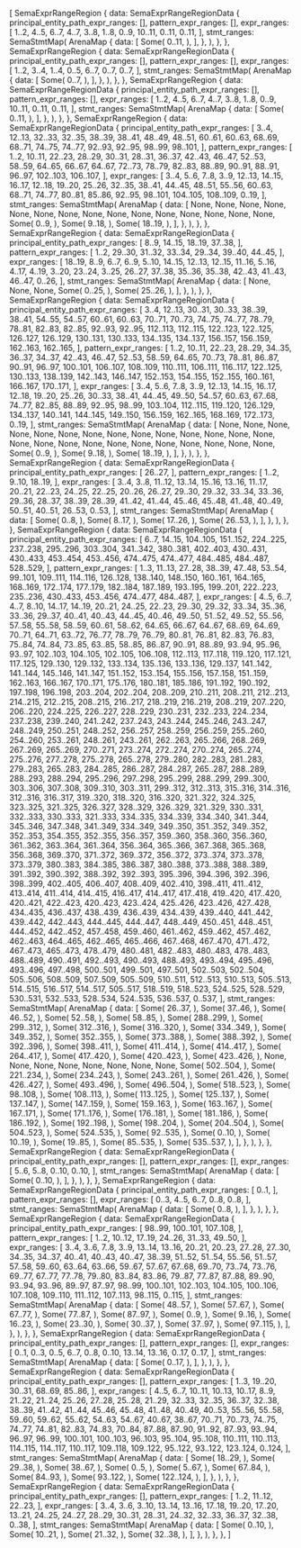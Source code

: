 [
    SemaExprRangeRegion {
        data: SemaExprRangeRegionData {
            principal_entity_path_expr_ranges: [],
            pattern_expr_ranges: [],
            expr_ranges: [
                1..2,
                4..5,
                6..7,
                4..7,
                3..8,
                1..8,
                0..9,
                10..11,
                0..11,
                0..11,
            ],
            stmt_ranges: SemaStmtMap(
                ArenaMap {
                    data: [
                        Some(
                            0..11,
                        ),
                    ],
                },
            ),
        },
    },
    SemaExprRangeRegion {
        data: SemaExprRangeRegionData {
            principal_entity_path_expr_ranges: [],
            pattern_expr_ranges: [],
            expr_ranges: [
                1..2,
                3..4,
                1..4,
                0..5,
                6..7,
                0..7,
                0..7,
            ],
            stmt_ranges: SemaStmtMap(
                ArenaMap {
                    data: [
                        Some(
                            0..7,
                        ),
                    ],
                },
            ),
        },
    },
    SemaExprRangeRegion {
        data: SemaExprRangeRegionData {
            principal_entity_path_expr_ranges: [],
            pattern_expr_ranges: [],
            expr_ranges: [
                1..2,
                4..5,
                6..7,
                4..7,
                3..8,
                1..8,
                0..9,
                10..11,
                0..11,
                0..11,
            ],
            stmt_ranges: SemaStmtMap(
                ArenaMap {
                    data: [
                        Some(
                            0..11,
                        ),
                    ],
                },
            ),
        },
    },
    SemaExprRangeRegion {
        data: SemaExprRangeRegionData {
            principal_entity_path_expr_ranges: [
                3..4,
                12..13,
                32..33,
                32..35,
                38..39,
                38..41,
                48..49,
                48..51,
                60..61,
                60..63,
                68..69,
                68..71,
                74..75,
                74..77,
                92..93,
                92..95,
                98..99,
                98..101,
            ],
            pattern_expr_ranges: [
                1..2,
                10..11,
                22..23,
                28..29,
                30..31,
                28..31,
                36..37,
                42..43,
                46..47,
                52..53,
                58..59,
                64..65,
                66..67,
                64..67,
                72..73,
                78..79,
                82..83,
                88..89,
                90..91,
                88..91,
                96..97,
                102..103,
                106..107,
            ],
            expr_ranges: [
                3..4,
                5..6,
                7..8,
                3..9,
                12..13,
                14..15,
                16..17,
                12..18,
                19..20,
                25..26,
                32..35,
                38..41,
                44..45,
                48..51,
                55..56,
                60..63,
                68..71,
                74..77,
                80..81,
                85..86,
                92..95,
                98..101,
                104..105,
                108..109,
                0..19,
            ],
            stmt_ranges: SemaStmtMap(
                ArenaMap {
                    data: [
                        None,
                        None,
                        None,
                        None,
                        None,
                        None,
                        None,
                        None,
                        None,
                        None,
                        None,
                        None,
                        None,
                        None,
                        None,
                        Some(
                            0..9,
                        ),
                        Some(
                            9..18,
                        ),
                        Some(
                            18..19,
                        ),
                    ],
                },
            ),
        },
    },
    SemaExprRangeRegion {
        data: SemaExprRangeRegionData {
            principal_entity_path_expr_ranges: [
                8..9,
                14..15,
                18..19,
                37..38,
            ],
            pattern_expr_ranges: [
                1..2,
                29..30,
                31..32,
                33..34,
                29..34,
                39..40,
                44..45,
            ],
            expr_ranges: [
                18..19,
                8..9,
                6..7,
                6..9,
                5..10,
                14..15,
                12..13,
                12..15,
                11..16,
                5..16,
                4..17,
                4..19,
                3..20,
                23..24,
                3..25,
                26..27,
                37..38,
                35..36,
                35..38,
                42..43,
                41..43,
                46..47,
                0..26,
            ],
            stmt_ranges: SemaStmtMap(
                ArenaMap {
                    data: [
                        None,
                        None,
                        None,
                        Some(
                            0..25,
                        ),
                        Some(
                            25..26,
                        ),
                    ],
                },
            ),
        },
    },
    SemaExprRangeRegion {
        data: SemaExprRangeRegionData {
            principal_entity_path_expr_ranges: [
                3..4,
                12..13,
                30..31,
                30..33,
                38..39,
                38..41,
                54..55,
                54..57,
                60..61,
                60..63,
                70..71,
                70..73,
                74..75,
                74..77,
                78..79,
                78..81,
                82..83,
                82..85,
                92..93,
                92..95,
                112..113,
                112..115,
                122..123,
                122..125,
                126..127,
                126..129,
                130..131,
                130..133,
                134..135,
                134..137,
                156..157,
                156..159,
                162..163,
                162..165,
            ],
            pattern_expr_ranges: [
                1..2,
                10..11,
                22..23,
                28..29,
                34..35,
                36..37,
                34..37,
                42..43,
                46..47,
                52..53,
                58..59,
                64..65,
                70..73,
                78..81,
                86..87,
                90..91,
                96..97,
                100..101,
                106..107,
                108..109,
                110..111,
                106..111,
                116..117,
                122..125,
                130..133,
                138..139,
                142..143,
                146..147,
                152..153,
                154..155,
                152..155,
                160..161,
                166..167,
                170..171,
            ],
            expr_ranges: [
                3..4,
                5..6,
                7..8,
                3..9,
                12..13,
                14..15,
                16..17,
                12..18,
                19..20,
                25..26,
                30..33,
                38..41,
                44..45,
                49..50,
                54..57,
                60..63,
                67..68,
                74..77,
                82..85,
                88..89,
                92..95,
                98..99,
                103..104,
                112..115,
                119..120,
                126..129,
                134..137,
                140..141,
                144..145,
                149..150,
                156..159,
                162..165,
                168..169,
                172..173,
                0..19,
            ],
            stmt_ranges: SemaStmtMap(
                ArenaMap {
                    data: [
                        None,
                        None,
                        None,
                        None,
                        None,
                        None,
                        None,
                        None,
                        None,
                        None,
                        None,
                        None,
                        None,
                        None,
                        None,
                        None,
                        None,
                        None,
                        None,
                        None,
                        None,
                        None,
                        None,
                        None,
                        None,
                        Some(
                            0..9,
                        ),
                        Some(
                            9..18,
                        ),
                        Some(
                            18..19,
                        ),
                    ],
                },
            ),
        },
    },
    SemaExprRangeRegion {
        data: SemaExprRangeRegionData {
            principal_entity_path_expr_ranges: [
                26..27,
            ],
            pattern_expr_ranges: [
                1..2,
                9..10,
                18..19,
            ],
            expr_ranges: [
                3..4,
                3..8,
                11..12,
                13..14,
                15..16,
                13..16,
                11..17,
                20..21,
                22..23,
                24..25,
                22..25,
                20..26,
                26..27,
                29..30,
                29..32,
                33..34,
                33..36,
                29..36,
                28..37,
                38..39,
                28..39,
                41..42,
                41..44,
                45..46,
                45..48,
                41..48,
                40..49,
                50..51,
                40..51,
                26..53,
                0..53,
            ],
            stmt_ranges: SemaStmtMap(
                ArenaMap {
                    data: [
                        Some(
                            0..8,
                        ),
                        Some(
                            8..17,
                        ),
                        Some(
                            17..26,
                        ),
                        Some(
                            26..53,
                        ),
                    ],
                },
            ),
        },
    },
    SemaExprRangeRegion {
        data: SemaExprRangeRegionData {
            principal_entity_path_expr_ranges: [
                6..7,
                14..15,
                104..105,
                151..152,
                224..225,
                237..238,
                295..296,
                303..304,
                341..342,
                380..381,
                402..403,
                430..431,
                430..433,
                453..454,
                453..456,
                474..475,
                474..477,
                484..485,
                484..487,
                528..529,
            ],
            pattern_expr_ranges: [
                1..3,
                11..13,
                27..28,
                38..39,
                47..48,
                53..54,
                99..101,
                109..111,
                114..116,
                126..128,
                138..140,
                148..150,
                160..161,
                164..165,
                168..169,
                172..174,
                177..179,
                182..184,
                187..189,
                193..195,
                199..201,
                222..223,
                235..236,
                430..433,
                453..456,
                474..477,
                484..487,
            ],
            expr_ranges: [
                4..5,
                6..7,
                4..7,
                8..10,
                14..17,
                14..19,
                20..21,
                24..25,
                22..23,
                29..30,
                29..32,
                33..34,
                35..36,
                33..36,
                29..37,
                40..41,
                40..43,
                44..45,
                40..46,
                49..50,
                51..52,
                49..52,
                55..56,
                57..58,
                55..58,
                58..59,
                60..61,
                58..62,
                64..65,
                66..67,
                64..67,
                68..69,
                64..69,
                70..71,
                64..71,
                63..72,
                76..77,
                78..79,
                76..79,
                80..81,
                76..81,
                82..83,
                76..83,
                75..84,
                74..84,
                73..85,
                63..85,
                58..85,
                86..87,
                90..91,
                88..89,
                93..94,
                95..96,
                93..97,
                102..103,
                104..105,
                102..105,
                106..108,
                112..113,
                117..118,
                119..120,
                117..121,
                117..125,
                129..130,
                129..132,
                133..134,
                135..136,
                133..136,
                129..137,
                141..142,
                141..144,
                145..146,
                141..147,
                151..152,
                153..154,
                155..156,
                157..158,
                151..159,
                162..163,
                166..167,
                170..171,
                175..176,
                180..181,
                185..186,
                191..192,
                190..192,
                197..198,
                196..198,
                203..204,
                202..204,
                208..209,
                210..211,
                208..211,
                212..213,
                214..215,
                212..215,
                208..215,
                216..217,
                218..219,
                216..219,
                208..219,
                207..220,
                206..220,
                224..225,
                226..227,
                228..229,
                230..231,
                232..233,
                224..234,
                237..238,
                239..240,
                241..242,
                237..243,
                243..244,
                245..246,
                243..247,
                248..249,
                250..251,
                248..252,
                256..257,
                258..259,
                256..259,
                255..260,
                254..260,
                253..261,
                248..261,
                243..261,
                262..263,
                265..266,
                268..269,
                267..269,
                265..269,
                270..271,
                273..274,
                272..274,
                270..274,
                265..274,
                275..276,
                277..278,
                275..278,
                265..278,
                279..280,
                282..283,
                281..283,
                279..283,
                265..283,
                284..285,
                286..287,
                284..287,
                265..287,
                288..289,
                288..293,
                288..294,
                295..296,
                297..298,
                295..299,
                288..299,
                299..300,
                303..306,
                307..308,
                309..310,
                303..311,
                299..312,
                312..313,
                315..316,
                314..316,
                312..316,
                316..317,
                319..320,
                318..320,
                316..320,
                321..322,
                324..325,
                323..325,
                321..325,
                326..327,
                328..329,
                326..329,
                321..329,
                330..331,
                332..333,
                330..333,
                321..333,
                334..335,
                334..339,
                334..340,
                341..344,
                345..346,
                347..348,
                341..349,
                334..349,
                349..350,
                351..352,
                349..352,
                352..353,
                354..355,
                352..355,
                356..357,
                359..360,
                358..360,
                356..360,
                361..362,
                363..364,
                361..364,
                356..364,
                365..366,
                367..368,
                365..368,
                356..368,
                369..370,
                371..372,
                369..372,
                356..372,
                373..374,
                373..378,
                373..379,
                380..383,
                384..385,
                386..387,
                380..388,
                373..388,
                388..389,
                391..392,
                390..392,
                388..392,
                392..393,
                395..396,
                394..396,
                392..396,
                398..399,
                402..405,
                406..407,
                408..409,
                402..410,
                398..411,
                411..412,
                413..414,
                411..414,
                414..415,
                416..417,
                414..417,
                417..418,
                419..420,
                417..420,
                420..421,
                422..423,
                420..423,
                423..424,
                425..426,
                423..426,
                427..428,
                434..435,
                436..437,
                438..439,
                436..439,
                434..439,
                439..440,
                441..442,
                439..442,
                442..443,
                444..445,
                444..447,
                448..449,
                450..451,
                448..451,
                444..452,
                442..452,
                457..458,
                459..460,
                461..462,
                459..462,
                457..462,
                462..463,
                464..465,
                462..465,
                465..466,
                467..468,
                467..470,
                471..472,
                467..473,
                465..473,
                478..479,
                480..481,
                482..483,
                480..483,
                478..483,
                488..489,
                490..491,
                492..493,
                490..493,
                488..493,
                493..494,
                495..496,
                493..496,
                497..498,
                500..501,
                499..501,
                497..501,
                502..503,
                502..504,
                505..506,
                508..509,
                507..509,
                505..509,
                510..511,
                512..513,
                510..513,
                505..513,
                514..515,
                516..517,
                514..517,
                505..517,
                518..519,
                518..523,
                524..525,
                528..529,
                530..531,
                532..533,
                528..534,
                524..535,
                536..537,
                0..537,
            ],
            stmt_ranges: SemaStmtMap(
                ArenaMap {
                    data: [
                        Some(
                            26..37,
                        ),
                        Some(
                            37..46,
                        ),
                        Some(
                            46..52,
                        ),
                        Some(
                            52..58,
                        ),
                        Some(
                            58..85,
                        ),
                        Some(
                            288..299,
                        ),
                        Some(
                            299..312,
                        ),
                        Some(
                            312..316,
                        ),
                        Some(
                            316..320,
                        ),
                        Some(
                            334..349,
                        ),
                        Some(
                            349..352,
                        ),
                        Some(
                            352..355,
                        ),
                        Some(
                            373..388,
                        ),
                        Some(
                            388..392,
                        ),
                        Some(
                            392..396,
                        ),
                        Some(
                            398..411,
                        ),
                        Some(
                            411..414,
                        ),
                        Some(
                            414..417,
                        ),
                        Some(
                            264..417,
                        ),
                        Some(
                            417..420,
                        ),
                        Some(
                            420..423,
                        ),
                        Some(
                            423..426,
                        ),
                        None,
                        None,
                        None,
                        None,
                        None,
                        None,
                        None,
                        None,
                        Some(
                            502..504,
                        ),
                        Some(
                            221..234,
                        ),
                        Some(
                            234..243,
                        ),
                        Some(
                            243..261,
                        ),
                        Some(
                            261..426,
                        ),
                        Some(
                            426..427,
                        ),
                        Some(
                            493..496,
                        ),
                        Some(
                            496..504,
                        ),
                        Some(
                            518..523,
                        ),
                        Some(
                            98..108,
                        ),
                        Some(
                            108..113,
                        ),
                        Some(
                            113..125,
                        ),
                        Some(
                            125..137,
                        ),
                        Some(
                            137..147,
                        ),
                        Some(
                            147..159,
                        ),
                        Some(
                            159..163,
                        ),
                        Some(
                            163..167,
                        ),
                        Some(
                            167..171,
                        ),
                        Some(
                            171..176,
                        ),
                        Some(
                            176..181,
                        ),
                        Some(
                            181..186,
                        ),
                        Some(
                            186..192,
                        ),
                        Some(
                            192..198,
                        ),
                        Some(
                            198..204,
                        ),
                        Some(
                            204..504,
                        ),
                        Some(
                            504..523,
                        ),
                        Some(
                            524..535,
                        ),
                        Some(
                            92..535,
                        ),
                        Some(
                            0..10,
                        ),
                        Some(
                            10..19,
                        ),
                        Some(
                            19..85,
                        ),
                        Some(
                            85..535,
                        ),
                        Some(
                            535..537,
                        ),
                    ],
                },
            ),
        },
    },
    SemaExprRangeRegion {
        data: SemaExprRangeRegionData {
            principal_entity_path_expr_ranges: [],
            pattern_expr_ranges: [],
            expr_ranges: [
                5..6,
                5..8,
                0..10,
                0..10,
            ],
            stmt_ranges: SemaStmtMap(
                ArenaMap {
                    data: [
                        Some(
                            0..10,
                        ),
                    ],
                },
            ),
        },
    },
    SemaExprRangeRegion {
        data: SemaExprRangeRegionData {
            principal_entity_path_expr_ranges: [
                0..1,
            ],
            pattern_expr_ranges: [],
            expr_ranges: [
                0..3,
                4..5,
                6..7,
                0..8,
                0..8,
            ],
            stmt_ranges: SemaStmtMap(
                ArenaMap {
                    data: [
                        Some(
                            0..8,
                        ),
                    ],
                },
            ),
        },
    },
    SemaExprRangeRegion {
        data: SemaExprRangeRegionData {
            principal_entity_path_expr_ranges: [
                98..99,
                100..101,
                107..108,
            ],
            pattern_expr_ranges: [
                1..2,
                10..12,
                17..19,
                24..26,
                31..33,
                49..50,
            ],
            expr_ranges: [
                3..4,
                3..6,
                7..8,
                3..9,
                13..14,
                13..16,
                20..21,
                20..23,
                27..28,
                27..30,
                34..35,
                34..37,
                40..41,
                40..43,
                40..47,
                38..39,
                51..52,
                51..54,
                55..56,
                51..57,
                57..58,
                59..60,
                63..64,
                63..66,
                59..67,
                57..67,
                67..68,
                69..70,
                73..74,
                73..76,
                69..77,
                67..77,
                77..78,
                79..80,
                83..84,
                83..86,
                79..87,
                77..87,
                87..88,
                89..90,
                93..94,
                93..96,
                89..97,
                87..97,
                98..99,
                100..101,
                102..103,
                104..105,
                100..106,
                107..108,
                109..110,
                111..112,
                107..113,
                98..115,
                0..115,
            ],
            stmt_ranges: SemaStmtMap(
                ArenaMap {
                    data: [
                        Some(
                            48..57,
                        ),
                        Some(
                            57..67,
                        ),
                        Some(
                            67..77,
                        ),
                        Some(
                            77..87,
                        ),
                        Some(
                            87..97,
                        ),
                        Some(
                            0..9,
                        ),
                        Some(
                            9..16,
                        ),
                        Some(
                            16..23,
                        ),
                        Some(
                            23..30,
                        ),
                        Some(
                            30..37,
                        ),
                        Some(
                            37..97,
                        ),
                        Some(
                            97..115,
                        ),
                    ],
                },
            ),
        },
    },
    SemaExprRangeRegion {
        data: SemaExprRangeRegionData {
            principal_entity_path_expr_ranges: [],
            pattern_expr_ranges: [],
            expr_ranges: [
                0..1,
                0..3,
                0..5,
                6..7,
                0..8,
                0..10,
                13..14,
                13..16,
                0..17,
                0..17,
            ],
            stmt_ranges: SemaStmtMap(
                ArenaMap {
                    data: [
                        Some(
                            0..17,
                        ),
                    ],
                },
            ),
        },
    },
    SemaExprRangeRegion {
        data: SemaExprRangeRegionData {
            principal_entity_path_expr_ranges: [],
            pattern_expr_ranges: [
                1..3,
                19..20,
                30..31,
                68..69,
                85..86,
            ],
            expr_ranges: [
                4..5,
                6..7,
                10..11,
                10..13,
                10..17,
                8..9,
                21..22,
                21..24,
                25..26,
                27..28,
                25..28,
                21..29,
                32..33,
                32..35,
                36..37,
                32..38,
                38..39,
                41..42,
                41..44,
                45..46,
                45..48,
                41..48,
                40..49,
                40..53,
                55..56,
                55..58,
                59..60,
                59..62,
                55..62,
                54..63,
                54..67,
                40..67,
                38..67,
                70..71,
                70..73,
                74..75,
                74..77,
                74..81,
                82..83,
                74..83,
                70..84,
                87..88,
                87..90,
                91..92,
                87..93,
                93..94,
                96..97,
                96..99,
                100..101,
                100..103,
                96..103,
                95..104,
                95..108,
                110..111,
                110..113,
                114..115,
                114..117,
                110..117,
                109..118,
                109..122,
                95..122,
                93..122,
                123..124,
                0..124,
            ],
            stmt_ranges: SemaStmtMap(
                ArenaMap {
                    data: [
                        Some(
                            18..29,
                        ),
                        Some(
                            29..38,
                        ),
                        Some(
                            38..67,
                        ),
                        Some(
                            0..5,
                        ),
                        Some(
                            5..67,
                        ),
                        Some(
                            67..84,
                        ),
                        Some(
                            84..93,
                        ),
                        Some(
                            93..122,
                        ),
                        Some(
                            122..124,
                        ),
                    ],
                },
            ),
        },
    },
    SemaExprRangeRegion {
        data: SemaExprRangeRegionData {
            principal_entity_path_expr_ranges: [],
            pattern_expr_ranges: [
                1..2,
                11..12,
                22..23,
            ],
            expr_ranges: [
                3..4,
                3..6,
                3..10,
                13..14,
                13..16,
                17..18,
                19..20,
                17..20,
                13..21,
                24..25,
                24..27,
                28..29,
                30..31,
                28..31,
                24..32,
                32..33,
                36..37,
                32..38,
                0..38,
            ],
            stmt_ranges: SemaStmtMap(
                ArenaMap {
                    data: [
                        Some(
                            0..10,
                        ),
                        Some(
                            10..21,
                        ),
                        Some(
                            21..32,
                        ),
                        Some(
                            32..38,
                        ),
                    ],
                },
            ),
        },
    },
]